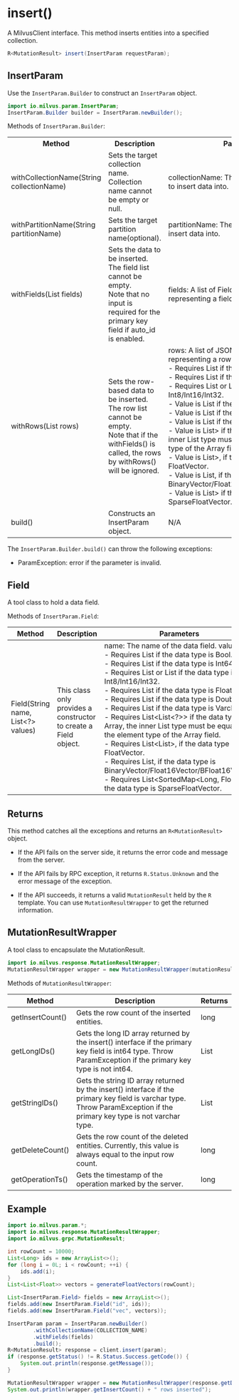 # insert()

A MilvusClient interface. This method inserts entities into a specified collection.

```java
R<MutationResult> insert(InsertParam requestParam);
```

## InsertParam

Use the `InsertParam.Builder` to construct an `InsertParam` object.

```java
import io.milvus.param.InsertParam;
InsertParam.Builder builder = InsertParam.newBuilder();
```

Methods of `InsertParam.Builder`:

<table>
    <tr>
        <th>Method</th>
        <th>Description</th>
        <th>Parameters</th>
    </tr>
    <tr>
        <td>withCollectionName(String collectionName)</td>
        <td>Sets the target collection name. Collection name cannot be empty or null.</td>
        <td>collectionName: The name of the collection to insert data into.</td>
    </tr>
    <tr>
        <td>withPartitionName(String partitionName)</td>
        <td>Sets the target partition name(optional).</td>
        <td>partitionName: The name of the partition to insert data into.</td>
    </tr>
    <tr>
        <td>withFields(List<InsertParam.Field> fields)</td>
        <td>Sets the data to be inserted. The field list cannot be empty. <br/>Note that no input is required for the primary key field if auto_id is enabled.</td>
        <td>fields: A list of Field objects, each representing a field.</td>
    </tr>
    <tr>
        <td>withRows(List<JSONObject> rows)</td>
        <td>Sets the row-based data to be inserted. The row list cannot be empty.<br/>Note that if the withFields() is called, the rows by withRows() will be ignored.</td>
        <td>rows: A list of JSONObject objects, each representing a row in key-value format.<br/>- Requires List<Boolean> if the data type is Bool.<br/>- Requires List<Long> if the data type is Int64.<br/>- Requires List<Integer> or List<Short> if the data type is Int8/Int16/Int32.<br/>- Value is List<Float> if the data type is Float.<br/>- Value is List<Double> if the data type is Double.<br/>- Value is List<String> if the data type is Varchar.<br/>- Value is List<List<?>> if the data type is Array, the inner List type must be equal to the element type of the Array field.<br/>- Value is List<List<Float>>, if the data type is FloatVector.<br/>- Value is List<ByteBuffer>, if the data type is BinaryVector/Float16Vector/BFloat16Vector.<br/>- Value is List<SortedMap<Long, Float>> if the data type is SparseFloatVector.</td>
    </tr>
    <tr>
        <td>build()</td>
        <td>Constructs an InsertParam object.</td>
        <td>N/A</td>
    </tr>
</table>

The `InsertParam.Builder.build()` can throw the following exceptions:

- ParamException: error if the parameter is invalid.

## Field

A tool class to hold a data field.

Methods of `InsertParam.Field`:

|  **Method**                                  |  **Description**                                                           |  **Parameters**                                                                                                                                                                                                                                                                                                                                                                                                                                                                                                                                                                                                                                                                                                                                                                               |
| -------------------------------------------- | -------------------------------------------------------------------------- | --------------------------------------------------------------------------------------------------------------------------------------------------------------------------------------------------------------------------------------------------------------------------------------------------------------------------------------------------------------------------------------------------------------------------------------------------------------------------------------------------------------------------------------------------------------------------------------------------------------------------------------------------------------------------------------------------------------------------------------------------------------------------------------------- |
|  Field(String name, List<?> values)<br/>  |  This class only provides a constructor to create a Field object.<br/>  |  name: The name of the data field. values:<br/>- Requires List<Boolean> if the data type is Bool.<br/>- Requires List<Long> if the data type is Int64.<br/>- Requires List<Integer> or List<Short> if the data type is Int8/Int16/Int32.<br/>- Requires List<Float> if the data type is Float.<br/>- Requires List<Double> if the data type is Double.<br/>- Requires List<String> if the data type is Varchar.<br/>- Requires List<List<?>> if the data type is Array, the inner List type must be equal to the element type of the Array field.<br/>- Requires List<List<Float>>, if the data type is FloatVector.<br/>- Requires List<ByteBuffer>, if the data type is BinaryVector/Float16Vector/BFloat16Vector.<br/>- Requires List<SortedMap<Long, Float>> if the data type is SparseFloatVector. |

## Returns

This method catches all the exceptions and returns an `R<MutationResult>` object.

- If the API fails on the server side, it returns the error code and message from the server.

- If the API fails by RPC exception, it returns `R.Status.Unknown` and the error message of the exception.

- If the API succeeds, it returns a valid `MutationResult` held by the `R` template. You can use `MutationResultWrapper` to get the returned information.

## MutationResultWrapper

A tool class to encapsulate the MutationResult. 

```java
import io.milvus.response.MutationResultWrapper;
MutationResultWrapper wrapper = new MutationResultWrapper(mutationResult);
```

Methods of `MutationResultWrapper`:

|  **Method**                |  **Description**                                                                                                                                                         |  **Returns**           |
| -------------------------- | ------------------------------------------------------------------------------------------------------------------------------------------------------------------------ | ---------------------- |
|  getInsertCount()          |  Gets the row count of the inserted entities.<br/>                                                                                                                    |  long                  |
|  getLongIDs()<br/>      |  Gets the long ID array returned by the insert() interface if the primary key field is int64 type. Throw ParamException if the primary key type is not int64.<br/>    |  List<Long>            |
|  getStringIDs()            |  Gets the string ID array returned by the insert() interface if the primary key field is varchar type. Throw ParamException if the primary key type is not varchar type. |  List<String><br/>  |
|  getDeleteCount()          |  Gets the row count of the deleted entities. Currently, this value is always equal to the input row count.                                                               |  long                  |
|  getOperationTs()<br/>  |  Gets the timestamp of the operation marked by the server.                                                                                                               |  long                  |

## Example

```java
import io.milvus.param.*;
import io.milvus.response.MutationResultWrapper;
import io.milvus.grpc.MutationResult;

int rowCount = 10000;
List<Long> ids = new ArrayList<>();
for (long i = 0L; i < rowCount; ++i) {
    ids.add(i);
}
List<List<Float>> vectors = generateFloatVectors(rowCount);

List<InsertParam.Field> fields = new ArrayList<>();
fields.add(new InsertParam.Field("id", ids));
fields.add(new InsertParam.Field("vec", vectors));

InsertParam param = InsertParam.newBuilder()
        .withCollectionName(COLLECTION_NAME)
        .withFields(fields)
        .build();
R<MutationResult> response = client.insert(param);
if (response.getStatus() != R.Status.Success.getCode()) {
    System.out.println(response.getMessage());
}

MutationResultWrapper wrapper = new MutationResultWrapper(response.getData());
System.out.println(wrapper.getInsertCount() + " rows inserted");
```

